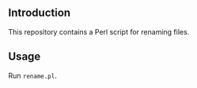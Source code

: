 Introduction
------------

This repository contains a Perl script for renaming files.

Usage
-----

Run `rename.pl`.

